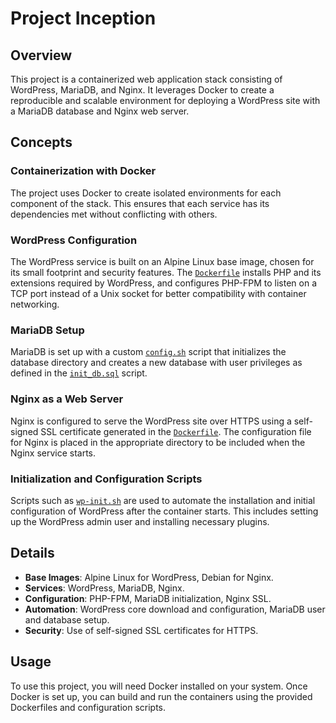 # Project Inception

## Overview

This project is a containerized web application stack consisting of WordPress, MariaDB, and Nginx. It leverages Docker to create a reproducible and scalable environment for deploying a WordPress site with a MariaDB database and Nginx web server.

## Concepts

### Containerization with Docker

The project uses Docker to create isolated environments for each component of the stack. This ensures that each service has its dependencies met without conflicting with others.

### WordPress Configuration

The WordPress service is built on an Alpine Linux base image, chosen for its small footprint and security features. The [`Dockerfile`](//local/Users/tofaramususa/Desktop/docker-file:srcs/requirements/wordpress/Dockerfile) installs PHP and its extensions required by WordPress, and configures PHP-FPM to listen on a TCP port instead of a Unix socket for better compatibility with container networking.

### MariaDB Setup

MariaDB is set up with a custom [`config.sh`](//local/Users/tofaramususa/Desktop/docker-file:srcs/requirements/mariadb/conf/config.sh) script that initializes the database directory and creates a new database with user privileges as defined in the [`init_db.sql`](//local/Users/tofaramususa/Desktop/docker-file:srcs/requirements/mariadb/conf/init_db.sql) script.

### Nginx as a Web Server

Nginx is configured to serve the WordPress site over HTTPS using a self-signed SSL certificate generated in the [`Dockerfile`](//local/Users/tofaramususa/Desktop/docker-file:srcs/requirements/nginx/Dockerfile). The configuration file for Nginx is placed in the appropriate directory to be included when the Nginx service starts.

### Initialization and Configuration Scripts

Scripts such as [`wp-init.sh`](//local/Users/tofaramususa/Desktop/docker-file:srcs/requirements/wordpress/conf/wp-init.sh) are used to automate the installation and initial configuration of WordPress after the container starts. This includes setting up the WordPress admin user and installing necessary plugins.

## Details

- **Base Images**: Alpine Linux for WordPress, Debian for Nginx.
- **Services**: WordPress, MariaDB, Nginx.
- **Configuration**: PHP-FPM, MariaDB initialization, Nginx SSL.
- **Automation**: WordPress core download and configuration, MariaDB user and database setup.
- **Security**: Use of self-signed SSL certificates for HTTPS.

## Usage

To use this project, you will need Docker installed on your system. Once Docker is set up, you can build and run the containers using the provided Dockerfiles and configuration scripts.
